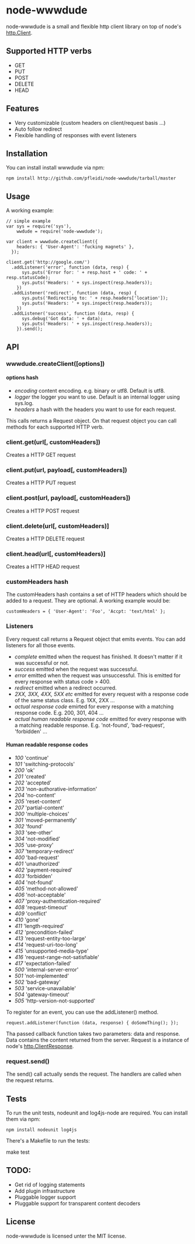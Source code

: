 node-wwwdude
============

node-wwwdude is a small and flexible http client library on top of node's [http.Client](http://nodejs.org/api.html#http-client-183).

Supported HTTP verbs
--------------------

* GET
* PUT
* POST
* DELETE
* HEAD

Features
--------

* Very customizable (custom headers on client/request basis ...)
* Auto follow redirect
* Flexible handling of responses with event listeners

Installation
------------

You can install install wwwdude via npm:

    npm install http://github.com/pfleidi/node-wwwdude/tarball/master 

Usage
-----

A working example:

    // simple example
    var sys = require('sys'),
        wwdude = require('node-wwwdude');

    var client = wwwdude.createClient({
        headers: { 'User-Agent': 'fucking magnets' },
      });

    client.get('http://google.com/')
      .addListener('error', function (data, resp) {
          sys.puts('Error for: ' + resp.host + ' code: ' + resp.statusCode); 
          sys.puts('Headers: ' + sys.inspect(resp.headers));
        })
      .addListener('redirect', function (data, resp) {
          sys.puts('Redirecting to: ' + resp.headers['location']);
          sys.puts('Headers: ' + sys.inspect(resp.headers));
        })
      .addListener('success', function (data, resp) {
          sys.debug('Got data: ' + data);
          sys.puts('Headers: ' + sys.inspect(resp.headers));
        }).send();

API
---

### wwwdude.createClient([options]) 

#### options hash

* _encoding_ content encoding. e.g. binary or utf8. Default is utf8. 
* _logger_ the logger you want to use. Default is an internal logger using sys.log.
* _headers_ a hash with the headers you want to use for each request.

This calls returns a Request object. On that request object you can call methods for each supported HTTP verb.

### client.get(url[, customHeaders])

Creates a HTTP GET request

### client.put(url, payload[, customHeaders])

Creates a HTTP PUT request

### client.post(url, payload[, customHeaders])

Creates a HTTP POST request

### client.delete(url[, customHeaders)]

Creates a HTTP DELETE request

### client.head(url[, customHeaders)]

Creates a HTTP HEAD request

### customHeaders hash

The customHeaders hash contains a set of HTTP headers which should be added to a request. They are optional. A working example would be:

    customHeaders = { 'User-Agent': 'Foo', 'Accpt: 'text/html' };

### Listeners

Every request call returns a Request object that emits events. You can add listeners for all those events.

* _complete_ emitted when the request has finished. It doesn't matter if it was successful or not.
* _success_ emitted when the request was successful.
* _error_ emitted when the request was unsuccessful. This is emitted for every response with status code > 400.
* _redirect_ emitted when a redirect occurred. 
* _2XX, 3XX, 4XX, 5XX etc_ emitted for every request with a response code of the same status class. E.g. 1XX, 2XX ...
* _actual response code_ emirted for every response with a matching response code. E.g. 200, 301, 404 ...
* _actual human readable response code_ emitted for every response with a matching readable response. E.g. 'not-found', 'bad-request', 'forbidden' ...

#### Human readable response codes

* _100_ 'continue'
* _101_ 'switching-protocols'
* _200_ 'ok'
* _201_ 'created'
* _202_ 'accepted'
* _203_ 'non-authorative-information'
* _204_ 'no-content'
* _205_ 'reset-content'
* _207_ 'partial-content'
* _300_ 'multiple-choices'
* _301_ 'moved-permanently'
* _302_ 'found'
* _303_ 'see-other'
* _304_ 'not-modified'
* _305_ 'use-proxy'
* _307_ 'temporary-redirect'
* _400_ 'bad-request'
* _401_ 'unauthorized'
* _402_ 'payment-required'
* _403_ 'forbidden'
* _404_ 'not-found'
* _405_ 'method-not-allowed'
* _406_ 'not-acceptable'
* _407_ 'proxy-authentication-required'
* _408_ 'request-timeout'
* _409_ 'conflict'
* _410_ 'gone'
* _411_ 'length-required'
* _412_ 'precondition-failed'
* _413_ 'request-entity-too-large'
* _414_ 'request-uri-too-long'
* _415_ 'unsupported-media-type'
* _416_ 'request-range-not-satisfiable'
* _417_ 'expectation-failed'
* _500_ 'internal-server-error'
* _501_ 'not-implemented'
* _502_ 'bad-gateway'
* _503_ 'service-unavailable'
* _504_ 'gateway-timeout'
* _505_ 'http-version-not-supported'

To register for an event, you can use the addListener() method.

    request.addListener(function (data, response) { doSomeThing(); });

Tha passed callback function takes two parameters: data and response. Data contains the content returned from the server. Request is a instance of node's [http.ClientResponse](http://nodejs.org/api.html#http-clientresponse-200).

### request.send()

The send() call actually sends the request. The handlers are called when the request returns.

Tests
-----

To run the unit tests, nodeunit and log4js-node are required. You can install them via npm:

    npm install nodeunit log4js

There's a Makefile to run the tests:

make test

TODO:
-----

* Get rid of logging statements
* Add plugin infrastructure
* Pluggable logger support
* Pluggable support for transparent content decoders

License
-------

node-wwwdude is licensed unter the MIT license.
